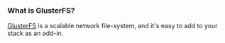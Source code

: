 <!-- usedin: [ _legacy_docker/AddOns] - post: -->


### What is GlusterFS?
[GlusterFS](http://www.gluster.org/) is a scalable network file-system, and it's easy to add to your stack as an add-in.

